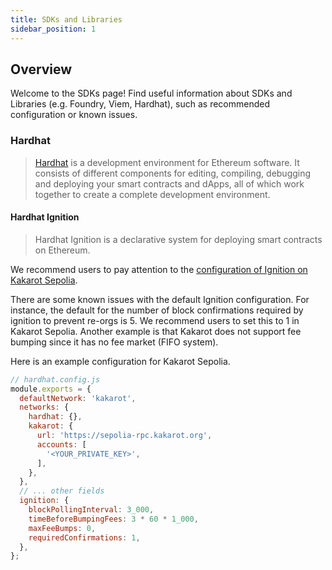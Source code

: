 ```yaml
---
title: SDKs and Libraries
sidebar_position: 1
---
```


## Overview

Welcome to the SDKs page! Find useful information about SDKs and Libraries (e.g.
Foundry, Viem, Hardhat), such as recommended configuration or known issues.

### Hardhat

> [Hardhat](https://hardhat.org/) is a development environment for Ethereum
> software. It consists of different components for editing, compiling,
> debugging and deploying your smart contracts and dApps, all of which work
> together to create a complete development environment.

#### Hardhat Ignition

> Hardhat Ignition is a declarative system for deploying smart contracts on
> Ethereum.

We recommend users to pay attention to the
[configuration of Ignition on Kakarot Sepolia](https://hardhat.org/ignition/docs/config#requiredconfirmations).

There are some known issues with the default Ignition configuration. For
instance, the default for the number of block confirmations required by ignition
to prevent re-orgs is 5. We recommend users to set this to 1 in Kakarot Sepolia.
Another example is that Kakarot does not support fee bumping since it has no fee
market (FIFO system).

Here is an example configuration for Kakarot Sepolia.

```js
// hardhat.config.js
module.exports = {
  defaultNetwork: 'kakarot',
  networks: {
    hardhat: {},
    kakarot: {
      url: 'https://sepolia-rpc.kakarot.org',
      accounts: [
        '<YOUR_PRIVATE_KEY>',
      ],
    },
  },
  // ... other fields
  ignition: {
    blockPollingInterval: 3_000,
    timeBeforeBumpingFees: 3 * 60 * 1_000,
    maxFeeBumps: 0,
    requiredConfirmations: 1,
  },
};
```
